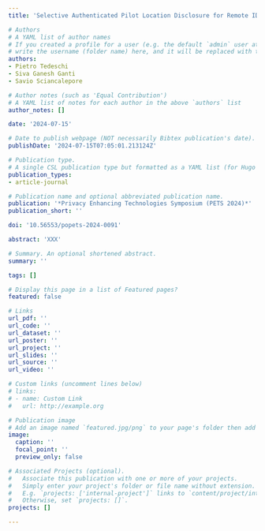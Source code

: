 ```yaml
---
title: 'Selective Authenticated Pilot Location Disclosure for Remote ID-enabled Drones'

# Authors
# A YAML list of author names
# If you created a profile for a user (e.g. the default `admin` user at `content/authors/admin/`), 
# write the username (folder name) here, and it will be replaced with their full name and linked to their profile.
authors:
- Pietro Tedeschi
- Siva Ganesh Ganti
- Savio Sciancalepore

# Author notes (such as 'Equal Contribution')
# A YAML list of notes for each author in the above `authors` list
author_notes: []

date: '2024-07-15'

# Date to publish webpage (NOT necessarily Bibtex publication's date).
publishDate: '2024-07-15T07:05:01.213124Z'

# Publication type.
# A single CSL publication type but formatted as a YAML list (for Hugo requirements).
publication_types:
- article-journal

# Publication name and optional abbreviated publication name.
publication: '*Privacy Enhancing Technologies Symposium (PETS 2024)*'
publication_short: ''

doi: '10.56553/popets-2024-0091'

abstract: 'XXX'

# Summary. An optional shortened abstract.
summary: ''

tags: []

# Display this page in a list of Featured pages?
featured: false

# Links
url_pdf: ''
url_code: ''
url_dataset: ''
url_poster: ''
url_project: ''
url_slides: ''
url_source: ''
url_video: ''

# Custom links (uncomment lines below)
# links:
# - name: Custom Link
#   url: http://example.org

# Publication image
# Add an image named `featured.jpg/png` to your page's folder then add a caption below.
image:
  caption: ''
  focal_point: ''
  preview_only: false

# Associated Projects (optional).
#   Associate this publication with one or more of your projects.
#   Simply enter your project's folder or file name without extension.
#   E.g. `projects: ['internal-project']` links to `content/project/internal-project/index.md`.
#   Otherwise, set `projects: []`.
projects: []

---
```

